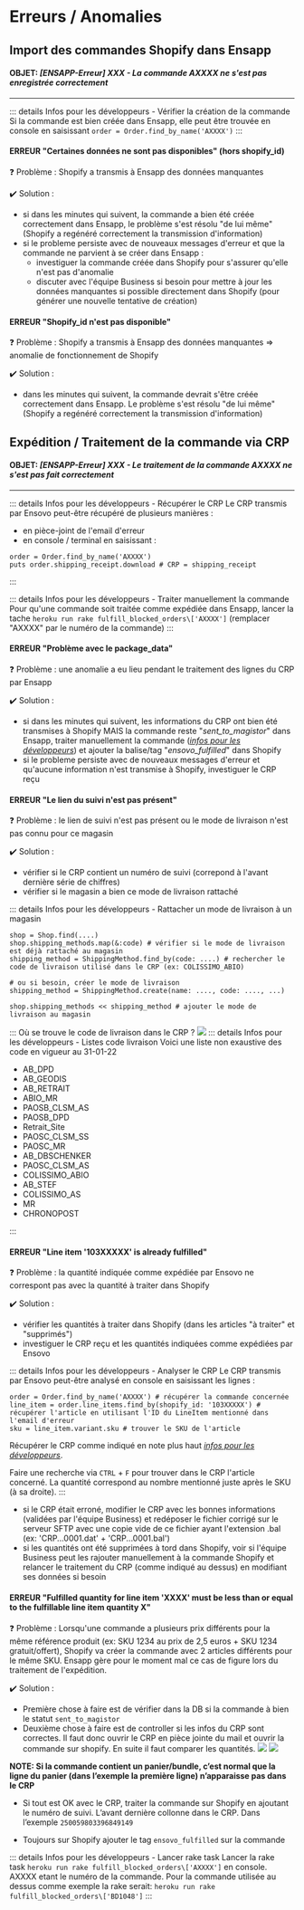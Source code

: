 # Erreurs / Anomalies

## Import des commandes Shopify dans Ensapp

#### OBJET: *[ENSAPP-Erreur] XXX - La commande AXXXX ne s'est pas enregistrée correctement*

____

::: details Infos pour les développeurs - Vérifier la création de la commande
Si la commande est bien créée dans Ensapp, elle peut être trouvée en console en saisissant `order = Order.find_by_name('AXXXX')`
:::

#### ERREUR "Certaines données ne sont pas disponibles" (hors shopify_id)

:question: Problème : Shopify a transmis à Ensapp des données manquantes

:heavy_check_mark: Solution :
- si dans les minutes qui suivent, la commande a bien été créée correctement dans Ensapp, le problème s'est résolu "de lui même" (Shopify a regénéré correctement la transmission d'information)
- si le probleme persiste avec de nouveaux messages d'erreur et que la commande ne parvient à se créer dans Ensapp :
  - investiguer la commande créée dans Shopify pour s'assurer qu'elle n'est pas d'anomalie
  - discuter avec l'équipe Business si besoin pour mettre à jour les données manquantes si possible directement dans Shopify (pour générer une nouvelle tentative de création)

#### ERREUR "Shopify_id n'est pas disponible"

:question: Problème : Shopify a transmis à Ensapp des données manquantes => anomalie de fonctionnement de Shopify

:heavy_check_mark: Solution :
- dans les minutes qui suivent, la commande devrait s'être créée correctement dans Ensapp. Le problème s'est résolu "de lui même" (Shopify a regénéré correctement la transmission d'information)


## Expédition / Traitement de la commande via CRP

#### OBJET: *[ENSAPP-Erreur] XXX - Le traitement de la commande AXXXX ne s'est pas fait correctement*

____

::: details Infos pour les développeurs - Récupérer le CRP
Le CRP transmis par Ensovo peut-être récupéré de plusieurs manières :
- en pièce-joint de l'email d'erreur
- en console / terminal en saisissant :
```
order = Order.find_by_name('AXXXX')
puts order.shipping_receipt.download # CRP = shipping_receipt
```
:::

::: details Infos pour les développeurs - Traiter manuellement la commande
Pour qu'une commande soit traitée comme expédiée dans Ensapp, lancer la tache `heroku run rake fulfill_blocked_orders\['AXXXX']` (remplacer "AXXXX" par le numéro de la commande)
:::

#### ERREUR "Problème avec le package_data"

:question: Problème : une anomalie a eu lieu pendant le traitement des lignes du CRP par Ensapp

:heavy_check_mark: Solution :

- si dans les minutes qui suivent, les informations du CRP ont bien été transmises à Shopify MAIS la commande reste "*sent_to_magistor*" dans Ensapp, traiter manuellement la commande (*[infos pour les développeurs](https://documentation-ensapp.netlify.app/ensapp/errors.html#expedition-traitement-de-la-commande-via-crp)*) et ajouter la balise/tag "*ensovo_fulfilled*" dans Shopify
- si le probleme persiste avec de nouveaux messages d'erreur et qu'aucune information n'est transmise à Shopify, investiguer le CRP reçu

#### ERREUR "Le lien du suivi n'est pas présent"

:question: Problème : le lien de suivi n'est pas présent ou le mode de livraison n'est pas connu pour ce magasin

:heavy_check_mark: Solution :

- vérifier si le CRP contient un numéro de suivi (correpond à l'avant dernière série de chiffres)
- vérifier si le magasin a bien ce mode de livraison rattaché

::: details Infos pour les développeurs - Rattacher un mode de livraison à un magasin
```
shop = Shop.find(....)
shop.shipping_methods.map(&:code) # vérifier si le mode de livraison est déjà rattaché au magasin
shipping_method = ShippingMethod.find_by(code: ....) # rechercher le code de livraison utilisé dans le CRP (ex: COLISSIMO_ABIO)

# ou si besoin, créer le mode de livraison
shipping_method = ShippingMethod.create(name: ...., code: ...., ...)

shop.shipping_methods << shipping_method # ajouter le mode de livraison au magasin
```
:::
Où se trouve le code de livraison dans le CRP ?
![](/images/delivery_code.png)
::: details Infos pour les développeurs - Listes code livraison
Voici une liste non exaustive des code en vigueur au 31-01-22
- AB_DPD
- AB_GEODIS
- AB_RETRAIT
- ABIO_MR
- PAOSB_CLSM_AS
- PAOSB_DPD
- Retrait_Site
- PAOSC_CLSM_SS
- PAOSC_MR
- AB_DBSCHENKER
- PAOSC_CLSM_AS
- COLISSIMO_ABIO
- AB_STEF
- COLISSIMO_AS
- MR
- CHRONOPOST

:::
#### ERREUR "Line item '103XXXXX' is already fulfilled"

:question: Problème : la quantité indiquée comme expédiée par Ensovo ne correspont pas avec la quantité à traiter dans Shopify

:heavy_check_mark: Solution :

- vérifier les quantités à traiter dans Shopify (dans les articles "à traiter" et "supprimés")
- investiguer le CRP reçu et les quantités indiquées comme expédiées par Ensovo


::: details Infos pour les développeurs - Analyser le CRP
Le CRP transmis par Ensovo peut-être analysé en console en saisissant les lignes :
```
order = Order.find_by_name('AXXXX') # récupérer la commande concernée
line_item = order.line_items.find_by(shopify_id: '103XXXXX') # récupérer l'article en utilisant l'ID du LineItem mentionné dans l'email d'erreur
sku = line_item.variant.sku # trouver le SKU de l'article
```
Récupérer le CRP comme indiqué en note plus haut *[infos pour les développeurs](https://documentation-ensapp.netlify.app/ensapp/errors.html#objet-ensapp-erreur-xxx-le-traitement-de-la-commande-axxxx-ne-s-est-pas-fait-correctement)*.

Faire une recherche via `CTRL` + `F` pour trouver dans le CRP l'article concerné. La quantité correspond au nombre mentionné juste après le SKU (à sa droite).
:::

- si le CRP était erroné, modifier le CRP avec les bonnes informations (validées par l'équipe Business) et redéposer le fichier corrigé sur le serveur SFTP avec une copie vide de ce fichier ayant l'extension .bal (ex: 'CRP...0001.dat' + 'CRP...0001.bal')
- si les quantités ont été supprimées à tord dans Shopify, voir si l'équipe Business peut les rajouter manuellement à la commande Shopify et relancer le traitement du CRP (comme indiqué au dessus) en modifiant ses données si besoin

#### ERREUR "Fulfilled quantity for line item 'XXXX' must be less than or equal to the fulfillable line item quantity X"

:question: Problème :  Lorsqu'une commande a plusieurs prix différents pour la même référence produit (ex: SKU 1234 au prix de 2,5 euros + SKU 1234 gratuit/offert), Shopify va créer la commande avec 2 articles différents pour le même SKU. Ensapp gère pour le moment mal ce cas de figure lors du traitement de l'expédition.

:heavy_check_mark: Solution :

- Première chose à faire est de vérifier dans la DB si la commande à bien le statut `sent_to_magistor`
- Deuxième chose à faire est de controller si les infos du CRP sont correctes. Il faut donc ouvrir le CRP en pièce jointe du mail et ouvrir la commande sur shopify. En suite il faut comparer les quantités.
![](/images/shopify_order_li.png)
![](/images/CRP_quantities.png)

**NOTE: Si la commande contient un panier/bundle, c’est normal que la ligne du panier (dans l’exemple la première ligne) n’apparaisse pas dans le CRP**

- Si tout est OK avec le CRP, traiter la commande sur Shopify en ajoutant le numéro de suivi. L’avant dernière collonne dans le CRP. Dans l’exemple `250059803396849149`

- Toujours sur Shopify ajouter le tag `ensovo_fulfilled` sur la commande

::: details Infos pour les développeurs - Lancer rake task
Lancer la rake task `heroku run rake fulfill_blocked_orders\['AXXXX']` en console. AXXXX etant le numéro de la commande. Pour la commande utilisée au dessus comme exemple la rake serait:
`heroku run rake fulfill_blocked_orders\['BD1048']`
:::
